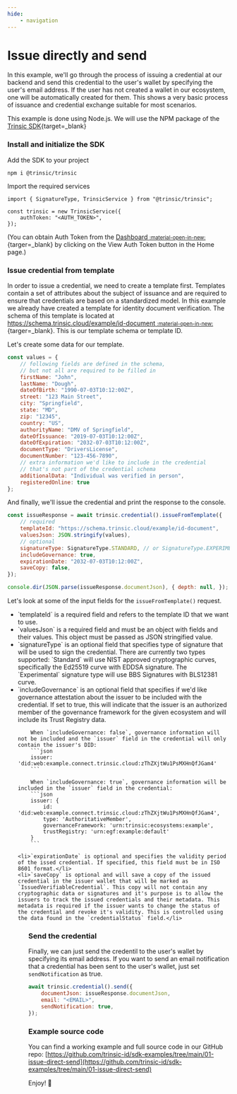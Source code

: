 ```yaml
---
hide:
    - navigation
---
```


# Issue directly and send

In this example, we'll go through the process of issuing a credential at our backend and send this credential to the user's wallet by
specifying the user's email address. If the user has not created a wallet in our ecosystem, one will be automatically created for them.
This shows a very basic process of issuance and credential exchange suitable for most scenarios.

This example is done using Node.js. We will use the NPM package of the [Trinsic SDK](https://www.npmjs.com/package/@trinsic/trinsic){target=_blank}

### Install and initialize the SDK

Add the SDK to your project

```
npm i @trinsic/trinsic
```

Import the required services

```
import { SignatureType, TrinsicService } from "@trinsic/trinsic";

const trinsic = new TrinsicService({
    authToken: "<AUTH_TOKEN>",
});
```

(You can obtain Auth Token from the [Dashboard <small>:material-open-in-new:</small>](https://dashboard.trinsic.id){targer=_blank} by clicking on the View Auth Token button in the Home page.)

### Issue credential from template

In order to issue a credential, we need to create a template first. Templates contain a set of attributes about the subject of issuance and
are required to ensure that credentials are based on a standardized model. In this example we already have created a template for identity document verification. The schema of this template is located at [https://schema.trinsic.cloud/example/id-document  <small>:material-open-in-new:</small>](https://schema.trinsic.cloud/example/id-document){targer=_blank}. This is our template schema or template ID.

Let's create some data for our template.

```js
const values = {
    // following fields are defined in the schema,
    // but not all are required to be filled in
    firstName: "John",
    lastName: "Dough",
    dateOfBirth: "1990-07-03T10:12:00Z",
    street: "123 Main Street",
    city: "Springfield",
    state: "MD",
    zip: "12345",
    country: "US",
    authorityName: "DMV of Springfield",
    dateOfIssuance: "2019-07-03T10:12:00Z",
    dateOfExpiration: "2032-07-03T10:12:00Z",
    documentType: "DriversLicense",
    documentNumber: "123-456-7890",
    // extra information we'd like to include in the credential
    // that's not part of the credential schema
    additionalData: "Individual was verified in person",
    registeredOnline: true
};
```

And finally, we'll issue the credential and print the response to the console.

```js
const issueResponse = await trinsic.credential().issueFromTemplate({
    // required
    templateId: "https://schema.trinsic.cloud/example/id-document",
    valuesJson: JSON.stringify(values),
    // optional
    signatureType: SignatureType.STANDARD, // or SignatureType.EXPERIMENTAL
    includeGovernance: true,
    expirationDate: "2032-07-03T10:12:00Z",
    saveCopy: false,
});

console.dir(JSON.parse(issueResponse.documentJson), { depth: null, });
```

Let's look at some of the input fields for the `issueFromTemplate()` request.
<ul>
    <li>`templateId` is a required field and refers to the template ID that we want to use.</li>
    <li>`valuesJson` is a required field and must be an object with fields and their values. This object must be passed as JSON stringified value.</li>
    <li>`signatureType` is an optional field that specifies type of signature that will be used to sign the credential. There are currently two types supported: `Standard` will use NIST approved cryptographic curves, specifically the Ed25519 curve with EDDSA signature. The `Experimental` signature type will use BBS Signatures with BLS12381 curve.</li>
    <li>`includeGovernance` is an optional field that specifies if we'd like governance attestation about the issuer to be included with the credential. If set to true, this will indicate that the issuer is an authorized member of the governance framework for the given ecosystem and will include its Trust Registry data.</li>

        When `includeGovernance: false`, governance information will not be included and the `issuer` field in the credential will only contain the issuer's DID:
        ```json
        issuer: 'did:web:example.connect.trinsic.cloud:zThZXjtWu1PsMXHnQfJGam4'
        ```

        When `includeGovernance: true`, governance information will be included in the `issuer` field in the credential:
        ```json
        issuer: {
            id: 'did:web:example.connect.trinsic.cloud:zThZXjtWu1PsMXHnQfJGam4',
            type: 'AuthoritativeMember',
            governanceFramework: 'urn:trinsic:ecosystems:example',
            trustRegistry: 'urn:egf:example:default'
        }
        ```

    <li>`expirationDate` is optional and specifies the validity period of the issed credential. If specified, this field must be in ISO 8601 format.</li>
    <li>`saveCopy` is optional and will save a copy of the issued credential in the issuer wallet that will be marked as `IssuedVerifiableCredential`. This copy will not contain any cryptographic data or signatures and it's purpose is to allow the issuers to track the issued credentials and their metadata. This metadata is required if the issuer wants to change the status of the credential and revoke it's validity. This is controlled using the data found in the `credentialStatus` field.</li>
<ul>

### Send the credential

Finally, we can just send the credentil to the user's wallet by specifying its email address. If you want to send an email notification that a credential has been sent to the user's wallet, just set `sendNotification` as true.

```js
await trinsic.credential().send({
    documentJson: issueResponse.documentJson,
    email: "<EMAIL>",
    sendNotification: true,
});

```

### Example source code

You can find a working example and full source code in our GitHub repo: [https://github.com/trinsic-id/sdk-examples/tree/main/01-issue-direct-send](https://github.com/trinsic-id/sdk-examples/tree/main/01-issue-direct-send)

Enjoy! 👋
